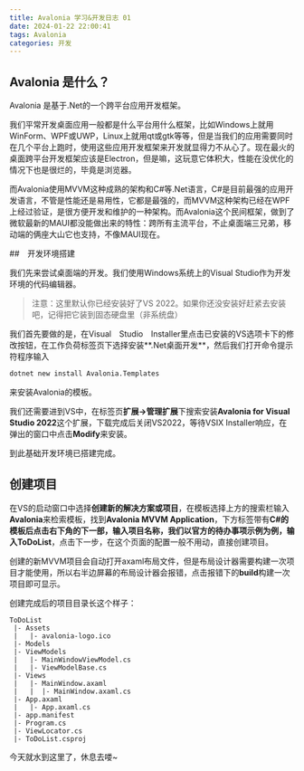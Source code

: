 ```yaml
---
title: Avalonia 学习&开发日志 01
date: 2024-01-22 22:00:41
tags: Avalonia
categories: 开发
---
```


## Avalonia 是什么？

Avalonia 是基于.Net的一个跨平台应用开发框架。

我们平常开发桌面应用一般都是什么平台用什么框架，比如Windows上就用WinForm、WPF或UWP，Linux上就用qt或gtk等等，但是当我们的应用需要同时在几个平台上跑时，使用这些应用开发框架来开发就显得力不从心了。现在最火的桌面跨平台开发框架应该是Electron，但是嘛，这玩意它体积大，性能在没优化的情况下也是很烂的，毕竟是浏览器。

而Avalonia使用MVVM这种成熟的架构和C#等.Net语言，C#是目前最强的应用开发语言，不管是性能还是易用性，它都是最强的，而MVVM这种架构已经在WPF上经过验证，是很方便开发和维护的一种架构。而Avalonia这个民间框架，做到了微软最新的MAUI都没能做出来的特性：跨所有主流平台，不止桌面端三兄弟，移动端的俩座大山它也支持，不像MAUI现在。

##　开发环境搭建

我们先来尝试桌面端的开发。我们使用Windows系统上的Visual Studio作为开发环境的代码编辑器。

> 注意：这里默认你已经安装好了VS 2022。如果你还没安装好赶紧去安装吧，记得把它装到固态硬盘里（非系统盘）

我们首先要做的是，在Visual　Studio　Installer里点击已安装的VS选项卡下的修改按钮，在工作负荷标签页下选择安装**.Net桌面开发**，然后我们打开命令提示符程序输入
```bat
dotnet new install Avalonia.Templates
```
来安装Avalonia的模板。

我们还需要进到VS中，在标签页**扩展->管理扩展**下搜索安装**Avalonia for Visual Studio 2022**这个扩展，下载完成后关闭VS2022，等待VSIX Installer响应，在弹出的窗口中点击**Modify**来安装。

到此基础开发环境已搭建完成。

## 创建项目

在VS的启动窗口中选择**创建新的解决方案或项目**，在模板选择上方的搜索栏输入**Avalonia**来检索模板，找到**Avalonia MVVM Application**，下方标签带有**C#**的模板后点击右下角的下一部，输入项目名称，我们以官方的待办事项示例为例，输入**ToDoList**，点击下一步，在这个页面的配置一般不用动，直接创建项目。

创建的新MVVM项目会自动打开axaml布局文件，但是布局设计器需要构建一次项目才能使用，所以右半边屏幕的布局设计器会报错，点击报错下的**build**构建一次项目即可显示。

创建完成后的项目目录长这个样子：

```
ToDoList
 |- Assets
 |   |- avalonia-logo.ico
 |- Models
 |- ViewModels
 |   |- MainWindowViewModel.cs
 |   |- ViewModelBase.cs
 |- Views
 |   |- MainWindow.axaml
 |   |  |- MainWindow.axaml.cs
 |- App.axaml
 |   |- App.axaml.cs
 |- app.manifest
 |- Program.cs
 |- ViewLocator.cs
 |- ToDoList.csproj
```

今天就水到这里了，休息去喽~